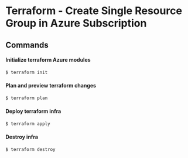 # Terraform - Create Single Resource Group in Azure Subscription

## Commands

#### Initialize terraform Azure modules
```sh
$ terraform init
```

####  Plan and preview terraform changes
```sh
$ terraform plan
```

#### Deploy terraform infra
```sh
$ terraform apply
```

#### Destroy infra
```sh
$ terraform destroy
```